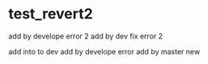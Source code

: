 # test_revert2

add by develope error 2
add by dev   fix error 2

add into to dev
add by develope error
add by master new
